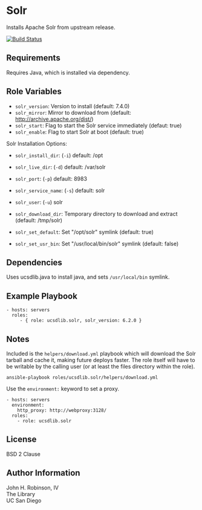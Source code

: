 Solr
=========

Installs Apache Solr from upstream release.

[![Build Status](https://travis-ci.org/ucsdlib/ansible-role-solr.svg?branch=master)](https://travis-ci.org/ucsdlib/ansible-role-solr)

Requirements
------------

Requires Java, which is installed via dependency.

Role Variables
--------------

* `solr_version`: Version to install (default: 7.4.0)
* `solr_mirror`: Mirror to download from (default: http://archive.apache.org/dist/)
* `solr_start`: Flag to start the Solr service immediately (defaut: true)
* `solr_enable`: Flag to start Solr at boot (default: true)

Solr Installation Options:
* `solr_install_dir`: (`-i`) default: /opt
* `solr_live_dir`: (`-d`) default: /var/solr
* `solr_port`: (`-p`) default: 8983
* `solr_service_name`: (`-s`) default: solr
* `solr_user`: (`-u`) solr

* `solr_download_dir`: Temporary directory to download and extract (default: /tmp/solr)
* `solr_set_default`: Set "/opt/solr" symlink (default: true)
* `solr_set_usr_bin`: Set "/usr/local/bin/solr" symlink (default: false)

Dependencies
------------

Uses ucsdlib.java to install java, and sets `/usr/local/bin` symlink.

Example Playbook
----------------

    - hosts: servers
      roles:
         - { role: ucsdlib.solr, solr_version: 6.2.0 }

Notes
-----

Included is the `helpers/download.yml` playbook which will download the Solr
tarball and cache it, making future deploys faster. The role itself will have
to be writable by the calling user (or at least the files directory within the
role).

`ansible-playbook roles/ucsdlib.solr/helpers/download.yml`

Use the `environment:` keyword to set a proxy.

    - hosts: servers
      environment:
        http_proxy: http://webproxy:3128/
      roles:
        - role: ucsdlib.solr

License
-------

BSD 2 Clause

Author Information
------------------

John H. Robinson, IV  
The Library  
UC San Diego  
